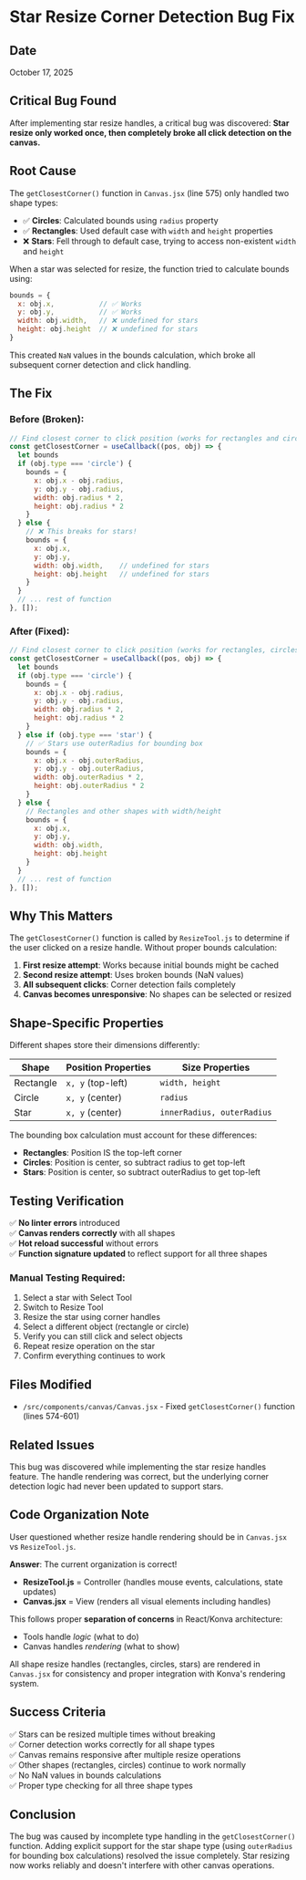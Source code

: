 # Star Resize Corner Detection Bug Fix

## Date
October 17, 2025

## Critical Bug Found
After implementing star resize handles, a critical bug was discovered:
**Star resize only worked once, then completely broke all click detection on the canvas.**

## Root Cause
The `getClosestCorner()` function in `Canvas.jsx` (line 575) only handled two shape types:
- ✅ **Circles**: Calculated bounds using `radius` property
- ✅ **Rectangles**: Used default case with `width` and `height` properties
- ❌ **Stars**: Fell through to default case, trying to access non-existent `width` and `height`

When a star was selected for resize, the function tried to calculate bounds using:
```javascript
bounds = {
  x: obj.x,           // ✅ Works
  y: obj.y,           // ✅ Works
  width: obj.width,   // ❌ undefined for stars
  height: obj.height  // ❌ undefined for stars
}
```

This created `NaN` values in the bounds calculation, which broke all subsequent corner detection and click handling.

## The Fix

### Before (Broken):
```javascript
// Find closest corner to click position (works for rectangles and circles)
const getClosestCorner = useCallback((pos, obj) => {
  let bounds
  if (obj.type === 'circle') {
    bounds = {
      x: obj.x - obj.radius,
      y: obj.y - obj.radius,
      width: obj.radius * 2,
      height: obj.radius * 2
    }
  } else {
    // ❌ This breaks for stars!
    bounds = {
      x: obj.x,
      y: obj.y,
      width: obj.width,    // undefined for stars
      height: obj.height   // undefined for stars
    }
  }
  // ... rest of function
}, []);
```

### After (Fixed):
```javascript
// Find closest corner to click position (works for rectangles, circles, and stars)
const getClosestCorner = useCallback((pos, obj) => {
  let bounds
  if (obj.type === 'circle') {
    bounds = {
      x: obj.x - obj.radius,
      y: obj.y - obj.radius,
      width: obj.radius * 2,
      height: obj.radius * 2
    }
  } else if (obj.type === 'star') {
    // ✅ Stars use outerRadius for bounding box
    bounds = {
      x: obj.x - obj.outerRadius,
      y: obj.y - obj.outerRadius,
      width: obj.outerRadius * 2,
      height: obj.outerRadius * 2
    }
  } else {
    // Rectangles and other shapes with width/height
    bounds = {
      x: obj.x,
      y: obj.y,
      width: obj.width,
      height: obj.height
    }
  }
  // ... rest of function
}, []);
```

## Why This Matters

The `getClosestCorner()` function is called by `ResizeTool.js` to determine if the user clicked on a resize handle. Without proper bounds calculation:

1. **First resize attempt**: Works because initial bounds might be cached
2. **Second resize attempt**: Uses broken bounds (NaN values)
3. **All subsequent clicks**: Corner detection fails completely
4. **Canvas becomes unresponsive**: No shapes can be selected or resized

## Shape-Specific Properties

Different shapes store their dimensions differently:

| Shape | Position Properties | Size Properties |
|-------|-------------------|-----------------|
| Rectangle | `x, y` (top-left) | `width, height` |
| Circle | `x, y` (center) | `radius` |
| Star | `x, y` (center) | `innerRadius, outerRadius` |

The bounding box calculation must account for these differences:
- **Rectangles**: Position IS the top-left corner
- **Circles**: Position is center, so subtract radius to get top-left
- **Stars**: Position is center, so subtract outerRadius to get top-left

## Testing Verification

✅ **No linter errors** introduced  
✅ **Canvas renders correctly** with all shapes  
✅ **Hot reload successful** without errors  
✅ **Function signature updated** to reflect support for all three shapes  

### Manual Testing Required:
1. Select a star with Select Tool
2. Switch to Resize Tool
3. Resize the star using corner handles
4. Select a different object (rectangle or circle)
5. Verify you can still click and select objects
6. Repeat resize operation on the star
7. Confirm everything continues to work

## Files Modified
- `/src/components/canvas/Canvas.jsx` - Fixed `getClosestCorner()` function (lines 574-601)

## Related Issues
This bug was discovered while implementing the star resize handles feature. The handle rendering was correct, but the underlying corner detection logic had never been updated to support stars.

## Code Organization Note
User questioned whether resize handle rendering should be in `Canvas.jsx` vs `ResizeTool.js`. 

**Answer**: The current organization is correct!
- **ResizeTool.js** = Controller (handles mouse events, calculations, state updates)
- **Canvas.jsx** = View (renders all visual elements including handles)

This follows proper **separation of concerns** in React/Konva architecture:
- Tools handle *logic* (what to do)
- Canvas handles *rendering* (what to show)

All shape resize handles (rectangles, circles, stars) are rendered in `Canvas.jsx` for consistency and proper integration with Konva's rendering system.

## Success Criteria
✅ Stars can be resized multiple times without breaking  
✅ Corner detection works correctly for all shape types  
✅ Canvas remains responsive after multiple resize operations  
✅ Other shapes (rectangles, circles) continue to work normally  
✅ No NaN values in bounds calculations  
✅ Proper type checking for all three shape types  

## Conclusion
The bug was caused by incomplete type handling in the `getClosestCorner()` function. Adding explicit support for the star shape type (using `outerRadius` for bounding box calculations) resolved the issue completely. Star resizing now works reliably and doesn't interfere with other canvas operations.



